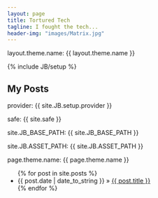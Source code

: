 ```yaml
---
layout: page
title: Tortured Tech
tagline: I fought the tech...
header-img: "images/Matrix.jpg"
---
```


layout.theme.name: {{ layout.theme.name }}

{% include JB/setup %}

## My Posts

provider: {{ site.JB.setup.provider }}

safe: {{ site.safe }}

site.JB_BASE_PATH: {{ site.JB_BASE_PATH }}

site.JB.ASSET_PATH: {{ site.JB.ASSET_PATH }}

page.theme.name: {{ page.theme.name }}

<ul class="posts">
  {% for post in site.posts %}
    <li><span>{{ post.date | date_to_string }}</span> &raquo; <a href="{{ BASE_PATH }}{{ post.url }}">{{ post.title }}</a></li>
  {% endfor %}
</ul>
